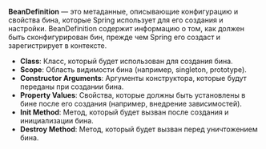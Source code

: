**BeanDefinition** — это метаданные, описывающие конфигурацию и свойства бина, которые Spring использует для его создания и настройки. BeanDefinition содержит информацию о том, как должен быть сконфигурирован бин, прежде чем Spring его создаст и зарегистрирует в контексте.

- **Class**: Класс, который будет использован для создания бина.
- **Scope**: Область видимости бина (например, singleton, prototype).
- **Constructor Arguments**: Аргументы конструктора, которые будут переданы при создании бина.
- **Property Values**: Свойства, которые должны быть установлены в бине после его создания (например, внедрение зависимостей).
- **Init Method**: Метод, который будет вызван после создания и инициализации бина.
- **Destroy Method**: Метод, который будет вызван перед уничтожением бина.